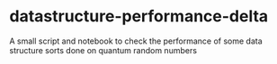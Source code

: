 # datastructure-performance-delta
A small script and notebook to check the performance of some data structure sorts done on quantum random numbers
